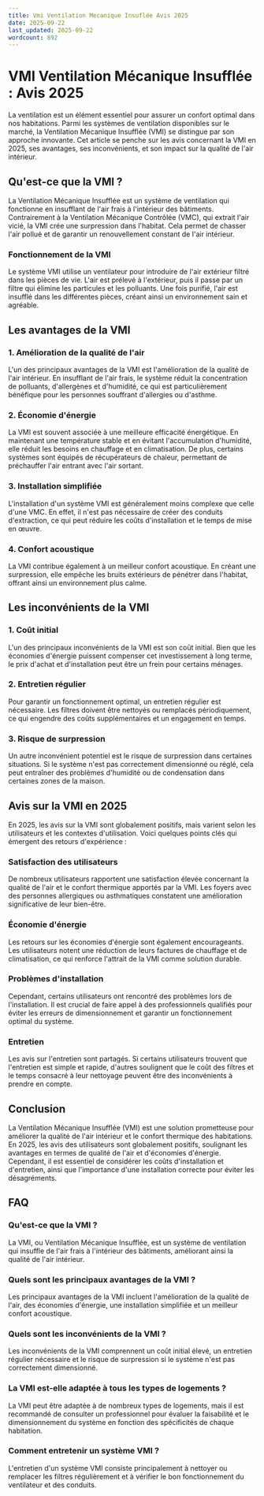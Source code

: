 ```yaml
---
title: Vmi Ventilation Mecanique Insuflée Avis 2025
date: 2025-09-22
last_updated: 2025-09-22
wordcount: 892
---
```


# VMI Ventilation Mécanique Insufflée : Avis 2025

La ventilation est un élément essentiel pour assurer un confort optimal dans nos habitations. Parmi les systèmes de ventilation disponibles sur le marché, la Ventilation Mécanique Insufflée (VMI) se distingue par son approche innovante. Cet article se penche sur les avis concernant la VMI en 2025, ses avantages, ses inconvénients, et son impact sur la qualité de l'air intérieur.

## Qu'est-ce que la VMI ?

La Ventilation Mécanique Insufflée est un système de ventilation qui fonctionne en insufflant de l'air frais à l'intérieur des bâtiments. Contrairement à la Ventilation Mécanique Contrôlée (VMC), qui extrait l'air vicié, la VMI crée une surpression dans l'habitat. Cela permet de chasser l'air pollué et de garantir un renouvellement constant de l'air intérieur.

### Fonctionnement de la VMI

Le système VMI utilise un ventilateur pour introduire de l'air extérieur filtré dans les pièces de vie. L'air est prélevé à l'extérieur, puis il passe par un filtre qui élimine les particules et les polluants. Une fois purifié, l'air est insufflé dans les différentes pièces, créant ainsi un environnement sain et agréable.

## Les avantages de la VMI

### 1. Amélioration de la qualité de l'air

L'un des principaux avantages de la VMI est l'amélioration de la qualité de l'air intérieur. En insufflant de l'air frais, le système réduit la concentration de polluants, d'allergènes et d'humidité, ce qui est particulièrement bénéfique pour les personnes souffrant d'allergies ou d'asthme.

### 2. Économie d'énergie

La VMI est souvent associée à une meilleure efficacité énergétique. En maintenant une température stable et en évitant l'accumulation d'humidité, elle réduit les besoins en chauffage et en climatisation. De plus, certains systèmes sont équipés de récupérateurs de chaleur, permettant de préchauffer l'air entrant avec l'air sortant.

### 3. Installation simplifiée

L'installation d'un système VMI est généralement moins complexe que celle d'une VMC. En effet, il n'est pas nécessaire de créer des conduits d'extraction, ce qui peut réduire les coûts d'installation et le temps de mise en œuvre.

### 4. Confort acoustique

La VMI contribue également à un meilleur confort acoustique. En créant une surpression, elle empêche les bruits extérieurs de pénétrer dans l'habitat, offrant ainsi un environnement plus calme.

## Les inconvénients de la VMI

### 1. Coût initial

L'un des principaux inconvénients de la VMI est son coût initial. Bien que les économies d'énergie puissent compenser cet investissement à long terme, le prix d'achat et d'installation peut être un frein pour certains ménages.

### 2. Entretien régulier

Pour garantir un fonctionnement optimal, un entretien régulier est nécessaire. Les filtres doivent être nettoyés ou remplacés périodiquement, ce qui engendre des coûts supplémentaires et un engagement en temps.

### 3. Risque de surpression

Un autre inconvénient potentiel est le risque de surpression dans certaines situations. Si le système n'est pas correctement dimensionné ou réglé, cela peut entraîner des problèmes d'humidité ou de condensation dans certaines zones de la maison.

## Avis sur la VMI en 2025

En 2025, les avis sur la VMI sont globalement positifs, mais varient selon les utilisateurs et les contextes d'utilisation. Voici quelques points clés qui émergent des retours d'expérience :

### Satisfaction des utilisateurs

De nombreux utilisateurs rapportent une satisfaction élevée concernant la qualité de l'air et le confort thermique apportés par la VMI. Les foyers avec des personnes allergiques ou asthmatiques constatent une amélioration significative de leur bien-être.

### Économie d'énergie

Les retours sur les économies d'énergie sont également encourageants. Les utilisateurs notent une réduction de leurs factures de chauffage et de climatisation, ce qui renforce l'attrait de la VMI comme solution durable.

### Problèmes d'installation

Cependant, certains utilisateurs ont rencontré des problèmes lors de l'installation. Il est crucial de faire appel à des professionnels qualifiés pour éviter les erreurs de dimensionnement et garantir un fonctionnement optimal du système.

### Entretien

Les avis sur l'entretien sont partagés. Si certains utilisateurs trouvent que l'entretien est simple et rapide, d'autres soulignent que le coût des filtres et le temps consacré à leur nettoyage peuvent être des inconvénients à prendre en compte.

## Conclusion

La Ventilation Mécanique Insufflée (VMI) est une solution prometteuse pour améliorer la qualité de l'air intérieur et le confort thermique des habitations. En 2025, les avis des utilisateurs sont globalement positifs, soulignant les avantages en termes de qualité de l'air et d'économies d'énergie. Cependant, il est essentiel de considérer les coûts d'installation et d'entretien, ainsi que l'importance d'une installation correcte pour éviter les désagréments.

## FAQ

### Qu'est-ce que la VMI ?

La VMI, ou Ventilation Mécanique Insufflée, est un système de ventilation qui insuffle de l'air frais à l'intérieur des bâtiments, améliorant ainsi la qualité de l'air intérieur.

### Quels sont les principaux avantages de la VMI ?

Les principaux avantages de la VMI incluent l'amélioration de la qualité de l'air, des économies d'énergie, une installation simplifiée et un meilleur confort acoustique.

### Quels sont les inconvénients de la VMI ?

Les inconvénients de la VMI comprennent un coût initial élevé, un entretien régulier nécessaire et le risque de surpression si le système n'est pas correctement dimensionné.

### La VMI est-elle adaptée à tous les types de logements ?

La VMI peut être adaptée à de nombreux types de logements, mais il est recommandé de consulter un professionnel pour évaluer la faisabilité et le dimensionnement du système en fonction des spécificités de chaque habitation.

### Comment entretenir un système VMI ?

L'entretien d'un système VMI consiste principalement à nettoyer ou remplacer les filtres régulièrement et à vérifier le bon fonctionnement du ventilateur et des conduits.